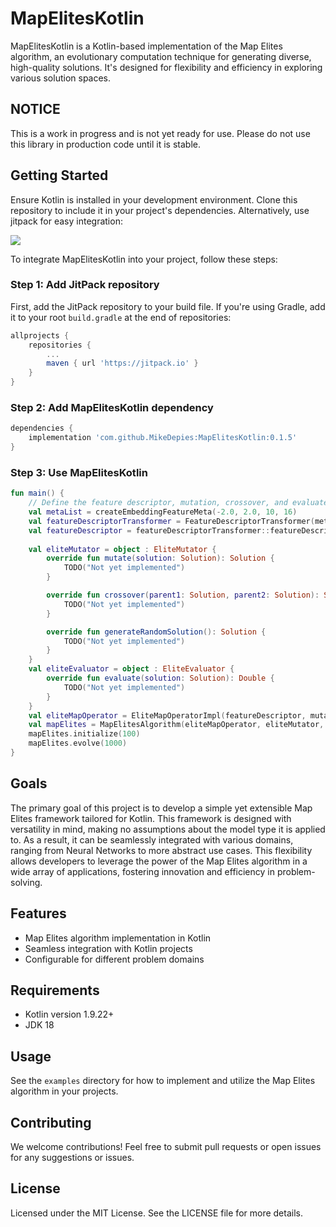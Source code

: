 # MapElitesKotlin

MapElitesKotlin is a Kotlin-based implementation of the Map Elites algorithm, an evolutionary computation technique for generating diverse, high-quality solutions. It's designed for flexibility and efficiency in exploring various solution spaces.

## NOTICE
This is a work in progress and is not yet ready for use. Please do not use this library in production code until it is stable. 

## Getting Started

Ensure Kotlin is installed in your development environment. Clone this repository to include it in your project's dependencies. Alternatively, use jitpack for easy integration:

[![](https://jitpack.io/v/MikeDepies/MapElitesKotlin.svg)](https://jitpack.io/#MikeDepies/MapElitesKotlin)

To integrate MapElitesKotlin into your project, follow these steps:

### Step 1: Add JitPack repository

First, add the JitPack repository to your build file. If you're using Gradle, add it to your root `build.gradle` at the end of repositories:

```gradle
allprojects {
    repositories {
        ...
        maven { url 'https://jitpack.io' }
    }
}
```

### Step 2: Add MapElitesKotlin dependency
```gradle
dependencies {
    implementation 'com.github.MikeDepies:MapElitesKotlin:0.1.5'
}
```

### Step 3: Use MapElitesKotlin

```kotlin
fun main() {
    // Define the feature descriptor, mutation, crossover, and evaluate functions
    val metaList = createEmbeddingFeatureMeta(-2.0, 2.0, 10, 16)
    val featureDescriptorTransformer = FeatureDescriptorTransformer(metaList)
    val featureDescriptor = featureDescriptorTransformer::featureDescriptor
    
    val eliteMutator = object : EliteMutator {
        override fun mutate(solution: Solution): Solution {
            TODO("Not yet implemented")
        }

        override fun crossover(parent1: Solution, parent2: Solution): Solution {
            TODO("Not yet implemented")
        }

        override fun generateRandomSolution(): Solution {
            TODO("Not yet implemented")
        }
    }
    val eliteEvaluator = object : EliteEvaluator {
        override fun evaluate(solution: Solution): Double {
            TODO("Not yet implemented")
        }
    }
    val eliteMapOperator = EliteMapOperatorImpl(featureDescriptor, mutableMapOf())
    val mapElites = MapElitesAlgorithm(eliteMapOperator, eliteMutator, eliteEvaluator, MapElitesConfiguration((.5)))
    mapElites.initialize(100)
    mapElites.evolve(1000)
}
```
## Goals
The primary goal of this project is to develop a simple yet extensible Map Elites framework tailored for Kotlin. This framework is designed with versatility in mind, making no assumptions about the model type it is applied to. As a result, it can be seamlessly integrated with various domains, ranging from Neural Networks to more abstract use cases. This flexibility allows developers to leverage the power of the Map Elites algorithm in a wide array of applications, fostering innovation and efficiency in problem-solving.


## Features

- Map Elites algorithm implementation in Kotlin
- Seamless integration with Kotlin projects
- Configurable for different problem domains

## Requirements

- Kotlin version 1.9.22+
- JDK 18

## Usage

See the `examples` directory for how to implement and utilize the Map Elites algorithm in your projects.

## Contributing

We welcome contributions! Feel free to submit pull requests or open issues for any suggestions or issues.

## License

Licensed under the MIT License. See the LICENSE file for more details.

